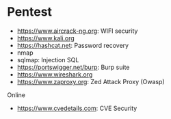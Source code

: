 # Pentest

* https://www.aircrack-ng.org: WIFI security
* https://www.kali.org
* https://hashcat.net: Password recovery
* nmap
* sqlmap: Injection SQL
* https://portswigger.net/burp: Burp suite
* https://www.wireshark.org
* https://www.zaproxy.org: Zed Attack Proxy (Owasp)

Online
- https://www.cvedetails.com: CVE Security
